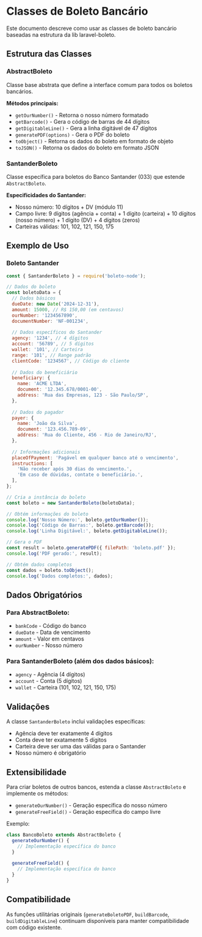 # Classes de Boleto Bancário

Este documento descreve como usar as classes de boleto bancário baseadas na estrutura da lib laravel-boleto.

## Estrutura das Classes

### AbstractBoleto

Classe base abstrata que define a interface comum para todos os boletos bancários.

**Métodos principais:**
- `getOurNumber()` - Retorna o nosso número formatado
- `getBarcode()` - Gera o código de barras de 44 dígitos
- `getDigitableLine()` - Gera a linha digitável de 47 dígitos
- `generatePDF(options)` - Gera o PDF do boleto
- `toObject()` - Retorna os dados do boleto em formato de objeto
- `toJSON()` - Retorna os dados do boleto em formato JSON

### SantanderBoleto

Classe específica para boletos do Banco Santander (033) que estende `AbstractBoleto`.

**Especificidades do Santander:**
- Nosso número: 10 dígitos + DV (módulo 11)
- Campo livre: 9 dígitos (agência + conta) + 1 dígito (carteira) + 10 dígitos (nosso número) + 1 dígito (DV) + 4 dígitos (zeros)
- Carteiras válidas: 101, 102, 121, 150, 175

## Exemplo de Uso

### Boleto Santander

```javascript
const { SantanderBoleto } = require('boleto-node');

// Dados do boleto
const boletoData = {
  // Dados básicos
  dueDate: new Date('2024-12-31'),
  amount: 15000, // R$ 150,00 (em centavos)
  ourNumber: '1234567890',
  documentNumber: 'NF-001234',
  
  // Dados específicos do Santander
  agency: '1234', // 4 dígitos
  account: '56789', // 5 dígitos
  wallet: '101', // Carteira
  range: '101', // Range padrão
  clientCode: '1234567', // Código do cliente
  
  // Dados do beneficiário
  beneficiary: {
    name: 'ACME LTDA',
    document: '12.345.678/0001-00',
    address: 'Rua das Empresas, 123 - São Paulo/SP',
  },
  
  // Dados do pagador
  payer: {
    name: 'João da Silva',
    document: '123.456.789-09',
    address: 'Rua do Cliente, 456 - Rio de Janeiro/RJ',
  },
  
  // Informações adicionais
  placeOfPayment: 'Pagável em qualquer banco até o vencimento',
  instructions: [
    'Não receber após 30 dias do vencimento.',
    'Em caso de dúvidas, contate o beneficiário.',
  ],
};

// Cria a instância do boleto
const boleto = new SantanderBoleto(boletoData);

// Obtém informações do boleto
console.log('Nosso Número:', boleto.getOurNumber());
console.log('Código de Barras:', boleto.getBarcode());
console.log('Linha Digitável:', boleto.getDigitableLine());

// Gera o PDF
const result = boleto.generatePDF({ filePath: 'boleto.pdf' });
console.log('PDF gerado:', result);

// Obtém dados completos
const dados = boleto.toObject();
console.log('Dados completos:', dados);
```

## Dados Obrigatórios

### Para AbstractBoleto:
- `bankCode` - Código do banco
- `dueDate` - Data de vencimento
- `amount` - Valor em centavos
- `ourNumber` - Nosso número

### Para SantanderBoleto (além dos dados básicos):
- `agency` - Agência (4 dígitos)
- `account` - Conta (5 dígitos)
- `wallet` - Carteira (101, 102, 121, 150, 175)

## Validações

A classe `SantanderBoleto` inclui validações específicas:
- Agência deve ter exatamente 4 dígitos
- Conta deve ter exatamente 5 dígitos
- Carteira deve ser uma das válidas para o Santander
- Nosso número é obrigatório

## Extensibilidade

Para criar boletos de outros bancos, estenda a classe `AbstractBoleto` e implemente os métodos:
- `generateOurNumber()` - Geração específica do nosso número
- `generateFreeField()` - Geração específica do campo livre

Exemplo:

```javascript
class BancoBoleto extends AbstractBoleto {
  generateOurNumber() {
    // Implementação específica do banco
  }
  
  generateFreeField() {
    // Implementação específica do banco
  }
}
```

## Compatibilidade

As funções utilitárias originais (`generateBoletoPDF`, `buildBarcode`, `buildDigitableLine`) continuam disponíveis para manter compatibilidade com código existente.
